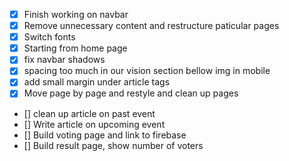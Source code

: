 - [x] Finish working on navbar
- [x] Remove unnecessary content and restructure paticular pages
- [x] Switch fonts
- [x] Starting from home page
- [x] fix navbar shadows
- [x] spacing too much in our vision section bellow img in mobile
- [x] add small margin under article tags
- [x] Move page by page and restyle and clean up pages
- [] clean up article on past event
- [] Write article on upcoming event
- [] Build voting page and link to firebase
- [] Build result page, show number of voters